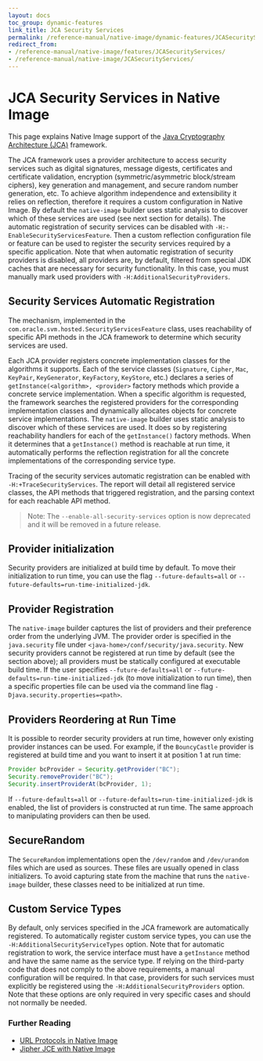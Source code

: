 ```yaml
---
layout: docs
toc_group: dynamic-features
link_title: JCA Security Services
permalink: /reference-manual/native-image/dynamic-features/JCASecurityServices/
redirect_from: 
- /reference-manual/native-image/features/JCASecurityServices/
- /reference-manual/native-image/JCASecurityServices/
---
```


# JCA Security Services in Native Image

This page explains Native Image support of the [Java Cryptography Architecture (JCA)](https://docs.oracle.com/en/java/javase/22/security/java-cryptography-architecture-jca-reference-guide.html) framework.

The JCA framework uses a provider architecture to access security services such as digital signatures, message digests, certificates and certificate validation, encryption (symmetric/asymmetric block/stream ciphers), key generation and management, and secure random number generation, etc.
To achieve algorithm independence and extensibility it relies on reflection, therefore it requires a custom configuration in Native Image.
By default the `native-image` builder uses static analysis to discover which of these services are used (see next section for details).
The automatic registration of security services can be disabled with `-H:-EnableSecurityServicesFeature`.
Then a custom reflection configuration file or feature can be used to register the security services required by a specific application.
Note that when automatic registration of security providers is disabled, all providers are, by default, filtered from special JDK caches that are necessary for security functionality.
In this case, you must manually mark used providers with `-H:AdditionalSecurityProviders`.

## Security Services Automatic Registration

The mechanism, implemented in the `com.oracle.svm.hosted.SecurityServicesFeature` class, uses reachability of specific API methods in the JCA framework to determine which security services are used.

Each JCA provider registers concrete implementation classes for the algorithms it supports.
Each of the service classes (`Signature`, `Cipher`, `Mac`, `KeyPair`, `KeyGenerator`, `KeyFactory`, `KeyStore`, etc.) declares a series of `getInstance(<algorithm>, <provider>` factory methods which provide a concrete service implementation.
When a specific algorithm is requested, the framework searches the registered providers for the corresponding implementation classes and dynamically allocates objects for concrete service implementations.
The `native-image` builder uses static analysis to discover which of these services are used.
It does so by registering reachability handlers for each of the `getInstance()` factory methods.
When it determines that a `getInstance()` method is reachable at run time, it automatically performs the reflection registration for all the concrete implementations of the corresponding service type.

Tracing of the security services automatic registration can be enabled with `-H:+TraceSecurityServices`.
The report will detail all registered service classes, the API methods that triggered registration, and the parsing context for each reachable API method.

> Note: The `--enable-all-security-services` option is now deprecated and it will be removed in a future release.

## Provider initialization

Security providers are initialized at build time by default.
To move their initialization to run time, you can use the flag `--future-defaults=all` or `--future-defaults=run-time-initialized-jdk`.

## Provider Registration

The `native-image` builder captures the list of providers and their preference order from the underlying JVM.
The provider order is specified in the `java.security` file under `<java-home>/conf/security/java.security`.
New security providers cannot be registered at run time by default (see the section above); all providers must be statically configured at executable build time.
If the user specifies `--future-defaults=all` or `--future-defaults=run-time-initialized-jdk` (to move initialization to run time), then a specific properties file can be used via the command line flag `-Djava.security.properties=<path>`.

## Providers Reordering at Run Time

It is possible to reorder security providers at run time, however only existing provider instances can be used.
For example, if the `BouncyCastle` provider is registered at build time and you want to insert it at position 1 at run time:
```java
Provider bcProvider = Security.getProvider("BC");
Security.removeProvider("BC");
Security.insertProviderAt(bcProvider, 1);
```

If `--future-defaults=all` or `--future-defaults=run-time-initialized-jdk` is enabled, the list of providers is constructed at run time.
The same approach to manipulating providers can then be used.

## SecureRandom

The `SecureRandom` implementations open the `/dev/random` and `/dev/urandom` files which are used as sources.
These files are usually opened in class initializers.
To avoid capturing state from the machine that runs the `native-image` builder, these classes need to be initialized at run time.

## Custom Service Types

By default, only services specified in the JCA framework are automatically registered. To automatically register custom service types, you can use the `-H:AdditionalSecurityServiceTypes` option.
Note that for automatic registration to work, the service interface must have a `getInstance` method and have the same name as the service type.
If relying on the third-party code that does not comply to the above requirements, a manual configuration will be required. In that case, providers for such services must explicitly be registered using the `-H:AdditionalSecurityProviders` option. Note that these options are only required in very specific cases and should not normally be needed.

### Further Reading

* [URL Protocols in Native Image](URLProtocols.md)
* [Jipher JCE with Native Image](../../security/JipherJCE.md)
